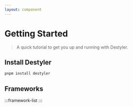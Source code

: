 ```yaml
---
layout: component
---
```


# Getting Started

> A quick tutorial to get you up and running with Destyler.

## Install Destyler

```bash
pnpm install destyler
```

## Frameworks

:::framework-list
:::
